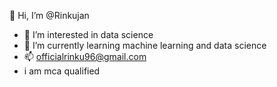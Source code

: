 👋 Hi, I’m @Rinkujan
- 👀 I’m interested in data science 
- 🌱 I’m currently learning machine learning and data science 
- 📫 officialrinku96@gmail.com
- i am mca qualified 


<!---
Rinkujan/Rinkujan is a ✨ special ✨ repository because its `README.md` (this file) appears on your GitHub profile.
You can click the Preview link to take a look at your changes.
--->
